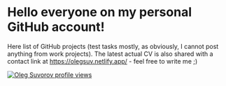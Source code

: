 # Hello everyone on my personal GitHub account!

Here list of GitHub projects (test tasks mostly, as obviously, I cannot post anything from work projects).
The latest actual CV is also shared with a contact link at https://olegsuv.netlify.app/ - feel free to write me ;)

[![Oleg Suvorov profile views](https://u8views.com/api/v1/github/profiles/11914342/views/day-week-month-total-count.svg)](https://u8views.com/github/olegsuv)
